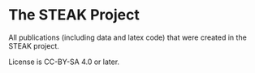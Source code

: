 The STEAK Project
===

All publications (including data and latex code) that were created in the STEAK project.

License is CC-BY-SA 4.0 or later.
